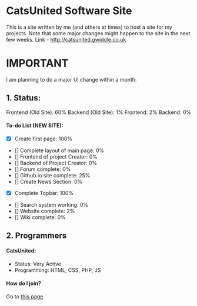 # CatsUnited Software Site
This is a site written by me (and others at times) to host a site for my projects. Note that some major changes might happen to the site in the next few weeks.
Link - http://catsunited.gwiddle.co.uk

# IMPORTANT

I am planning to do a major UI change within a month.

## 1. Status:
Frontend (Old Site): 60%
Backend (Old Site): 1%
Frontend: 2%
Backend: 0%
#### To-do List (NEW SITE):
- [x] Create first page: 100%
- [] Complete layout of main page: 0%
 - [] Frontend of project Creator: 0%
 - [] Backend of Project Creator: 0%
- [] Forum complete: 0%
- [] Github.io site complete: 25%
- [] Create News Section: 0%
- [x] Complete Topbar: 100%
- [] Search system working: 0%
- [] Website complete: 2%
- [] Wiki complete: 0%

## 2. Programmers

#### CatsUnited:
* Status: Very Active
* Programming: HTML, CSS, PHP, JS

#### How do I join?
Go to [this page](https://github.com/CatsUnitedComputers/Cats-Site/issues/3)
